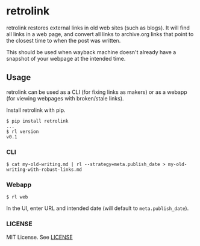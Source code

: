 # retrolink

retrolink restores external links in old web sites (such as blogs). It
will find all links in a web page, and convert all links to archive.org
links that point to the closest time to when the post was written.

This should be used when wayback machine doesn't already have a snapshot
of your webpage at the intended time.

## Usage

retrolink can be used as a CLI (for fixing links as makers) or as a
webapp (for viewing webpages with broken/stale links).

Install retrolink with pip.

```
$ pip install retrolink
...
$ rl version
v0.1
```

### CLI

```
$ cat my-old-writing.md | rl --strategy=meta.publish_date > my-old-writing-with-robust-links.md
```

### Webapp

```
$ rl web
```

In the UI, enter URL and intended date (will default to `meta.publish_date`).

### LICENSE

MIT License. See [LICENSE](./LICENSE)
